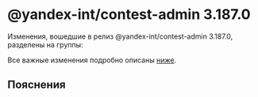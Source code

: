 # @yandex-int/contest-admin 3.187.0

<!-- ЧЕЛОВЕЧЕСКОЕ ВСТУПЛЕНИЕ -->

Изменения, вошедшие в релиз @yandex-int/contest-admin 3.187.0, разделены на группы:

Все важные изменения подробно описаны [ниже](#Пояснения).

## Пояснения

